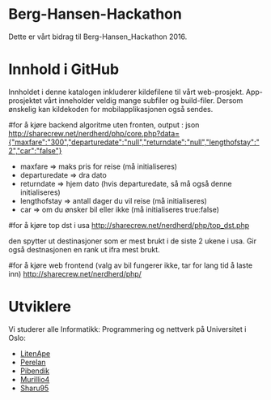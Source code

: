 # Berg-Hansen-Hackathon
Dette er vårt bidrag til Berg-Hansen_Hackathon 2016.

# Innhold i GitHub
Innholdet i denne katalogen inkluderer kildefilene til vårt web-prosjekt. App-prosjektet vårt inneholder veldig mange subfiler og build-filer. Dersom ønskelig kan kildekoden for mobilapplikasjonen også sendes. 

#for å kjøre backend algoritme uten fronten, output : json
http://sharecrew.net/nerdherd/php/core.php?data={"maxfare":"300","departuredate":"null","returndate":"null","lengthofstay":"2","car":"false"}

- maxfare => maks pris for reise (må initialiseres)
- departuredate => dra dato
- returndate => hjem dato (hvis departuredate, så må også denne initialiseres)
- lengthofstay => antall dager du vil reise (må initialiseres)
- car => om du ønsker bil eller ikke (må initialiseres true:false)

#for å kjøre top dst i usa
http://sharecrew.net/nerdherd/php/top_dst.php

den spytter ut destinasjoner som er mest brukt i de siste 2 ukene i usa. Gir også destnasjonen en rank ut ifra mest brukt.

#for å kjøre web frontend (valg av bil fungerer ikke, tar for lang tid å laste inn)
http://sharecrew.net/nerdherd/php/

# Utviklere
Vi studerer alle Informatikk: Programmering og nettverk på Universitet i Oslo: 
- [LitenApe](https://github.com/litenape)
- [Perelan](https://github.com/perelan)
- [Pibendik](https://github.com/pibendik)
- [Murillio4](https://github.com/murillio4)
- [Sharu95](https://github.com/sharu95)
